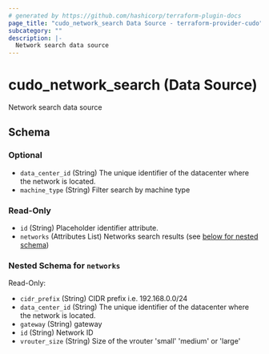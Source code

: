 ```yaml
---
# generated by https://github.com/hashicorp/terraform-plugin-docs
page_title: "cudo_network_search Data Source - terraform-provider-cudo"
subcategory: ""
description: |-
  Network search data source
---
```


# cudo_network_search (Data Source)

Network search data source



<!-- schema generated by tfplugindocs -->
## Schema

### Optional

- `data_center_id` (String) The unique identifier of the datacenter where the network is located.
- `machine_type` (String) Filter search by machine type

### Read-Only

- `id` (String) Placeholder identifier attribute.
- `networks` (Attributes List) Networks search results (see [below for nested schema](#nestedatt--networks))

<a id="nestedatt--networks"></a>
### Nested Schema for `networks`

Read-Only:

- `cidr_prefix` (String) CIDR prefix i.e. 192.168.0.0/24
- `data_center_id` (String) The unique identifier of the datacenter where the network is located.
- `gateway` (String) gateway
- `id` (String) Network ID
- `vrouter_size` (String) Size of the vrouter 'small' 'medium' or 'large'



